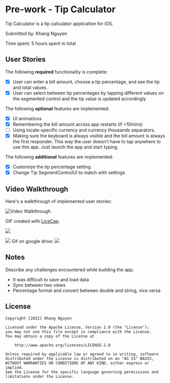 # Pre-work - Tip Calculator

Tip Calculator is a tip calculator application for iOS.

Submitted by: Khang Nguyen

Time spent: 5 hours spent in total

## User Stories

The following **required** functionality is complete:

* [x] User can enter a bill amount, choose a tip percentage, and see the tip and total values.
* [x] User can select between tip percentages by tapping different values on the segmented control and the tip value is updated accordingly

The following **optional** features are implemented:

* [x] UI animations
* [x] Remembering the bill amount across app restarts (if <10mins)
* [ ] Using locale-specific currency and currency thousands separators.
* [x] Making sure the keyboard is always visible and the bill amount is always the first responder. This way the user doesn't have to tap anywhere to use this app. Just launch the app and start typing.

The following **additional** features are implemented:

- [x] Customize the tip percentage setting
- [x] Change Tip SegmentControlUI to match with settings   

## Video Walkthrough

Here's a walkthrough of implemented user stories:

<img src='https://im2.ezgif.com/tmp/ezgif-2-36cc3c4fba.gif' title='Video Walkthrough' width='' alt='Video Walkthrough' />

GIF created with [LiceCap](http://www.cockos.com/licecap/).

![](https://im2.ezgif.com/tmp/ezgif-2-36cc3c4fba.gif)

![](https://media.giphy.com/media/uGZaOxsH8nQHttWvfH/giphy.gif)
Gif on google drive: 
![](https://drive.google.com/file/d/132i04c7WYikZpc29VNCzN-pip5FtpN5R/view?usp=sharing)

## Notes

Describe any challenges encountered while building the app.

- It was difficult to save and load data
- Sync between two views 
- Percentage format and convert between double and string, vice versa 
## License

    Copyright [2022] Khang Nguyen

    Licensed under the Apache License, Version 2.0 (the "License");
    you may not use this file except in compliance with the License.
    You may obtain a copy of the License at

        http://www.apache.org/licenses/LICENSE-2.0

    Unless required by applicable law or agreed to in writing, software
    distributed under the License is distributed on an "AS IS" BASIS,
    WITHOUT WARRANTIES OR CONDITIONS OF ANY KIND, either express or implied.
    See the License for the specific language governing permissions and
    limitations under the License.
